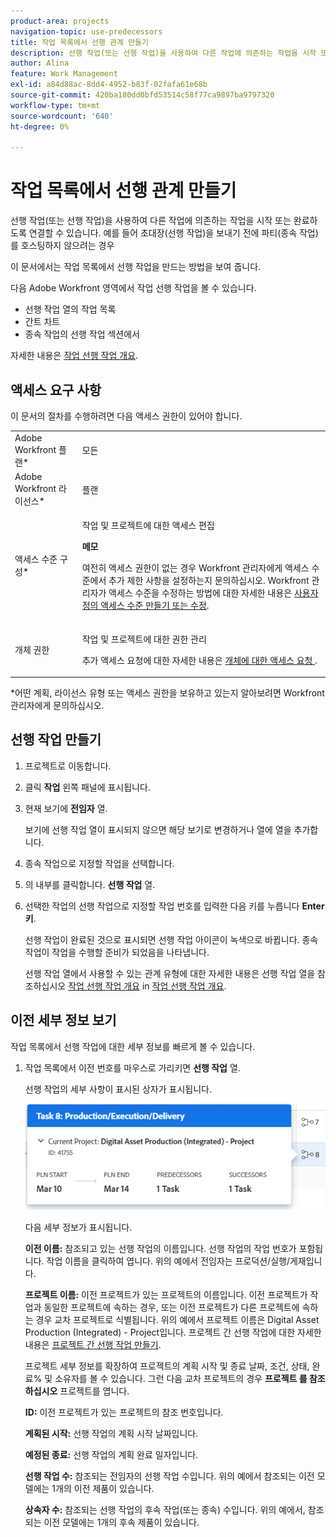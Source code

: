 ```yaml
---
product-area: projects
navigation-topic: use-predecessors
title: 작업 목록에서 선행 관계 만들기
description: 선행 작업(또는 선행 작업)을 사용하여 다른 작업에 의존하는 작업을 시작 또는 완료하도록 연결할 수 있습니다. 예를 들어 초대장(선행 작업)을 보내기 전에 파티(종속 작업)를 호스팅하지 않으려는 경우
author: Alina
feature: Work Management
exl-id: a84d88ac-8dd4-4952-b83f-02fafa61e68b
source-git-commit: 420ba180dd0bfd53514c58f77ca9897ba9797320
workflow-type: tm+mt
source-wordcount: '640'
ht-degree: 0%

---
```


# 작업 목록에서 선행 관계 만들기

선행 작업(또는 선행 작업)을 사용하여 다른 작업에 의존하는 작업을 시작 또는 완료하도록 연결할 수 있습니다. 예를 들어 초대장(선행 작업)을 보내기 전에 파티(종속 작업)를 호스팅하지 않으려는 경우

이 문서에서는 작업 목록에서 선행 작업을 만드는 방법을 보여 줍니다.

다음 Adobe Workfront 영역에서 작업 선행 작업을 볼 수 있습니다.

* 선행 작업 열의 작업 목록
* 간트 차트
* 종속 작업의 선행 작업 섹션에서

자세한 내용은 [작업 선행 작업 개요](../../../manage-work/tasks/use-prdcssrs/predecessors-overview.md).

## 액세스 요구 사항

이 문서의 절차를 수행하려면 다음 액세스 권한이 있어야 합니다.

<table style="table-layout:auto"> 
 <col> 
 <col> 
 <tbody> 
  <tr> 
   <td role="rowheader">Adobe Workfront 플랜*</td> 
   <td> <p>모든</p> </td> 
  </tr> 
  <tr> 
   <td role="rowheader">Adobe Workfront 라이선스*</td> 
   <td> <p>플랜 </p> </td> 
  </tr> 
  <tr> 
   <td role="rowheader">액세스 수준 구성*</td> 
   <td> <p>작업 및 프로젝트에 대한 액세스 편집</p> <p><b>메모</b>

여전히 액세스 권한이 없는 경우 Workfront 관리자에게 액세스 수준에서 추가 제한 사항을 설정하는지 문의하십시오. Workfront 관리자가 액세스 수준을 수정하는 방법에 대한 자세한 내용은 <a href="../../../administration-and-setup/add-users/configure-and-grant-access/create-modify-access-levels.md" class="MCXref xref">사용자 정의 액세스 수준 만들기 또는 수정</a>.</p> </td>
</tr> 
  <tr> 
   <td role="rowheader">개체 권한</td> 
   <td> <p>작업 및 프로젝트에 대한 권한 관리</p> <p>추가 액세스 요청에 대한 자세한 내용은 <a href="../../../workfront-basics/grant-and-request-access-to-objects/request-access.md" class="MCXref xref">개체에 대한 액세스 요청 </a>.</p> </td> 
  </tr> 
 </tbody> 
</table>

&#42;어떤 계획, 라이선스 유형 또는 액세스 권한을 보유하고 있는지 알아보려면 Workfront 관리자에게 문의하십시오.

## 선행 작업 만들기

1. 프로젝트로 이동합니다.
1. 클릭 **작업** 왼쪽 패널에 표시됩니다.
1. 현재 보기에 **전임자** 열.

   보기에 선행 작업 열이 표시되지 않으면 해당 보기로 변경하거나 열에 열을 추가합니다.

1. 종속 작업으로 지정할 작업을 선택합니다.
1. 의 내부를 클릭합니다. **선행 작업** 열.
1. 선택한 작업의 선행 작업으로 지정할 작업 번호를 입력한 다음 키를 누릅니다 **Enter 키**.

   선행 작업이 완료된 것으로 표시되면 선행 작업 아이콘이 녹색으로 바뀝니다. 종속 작업이 작업을 수행할 준비가 되었음을 나타냅니다.

   선행 작업 열에서 사용할 수 있는 관계 유형에 대한 자세한 내용은 선행 작업 열을 참조하십시오 [작업 선행 작업 개요](../../../manage-work/tasks/use-prdcssrs/predecessors-overview.md) in [작업 선행 작업 개요](../../../manage-work/tasks/use-prdcssrs/predecessors-overview.md).

## 이전 세부 정보 보기

작업 목록에서 선행 작업에 대한 세부 정보를 빠르게 볼 수 있습니다.

1. 작업 목록에서 이전 번호를 마우스로 가리키면 **선행 작업** 열.

   선행 작업의 세부 사항이 표시된 상자가 표시됩니다.

   ![이전 정보](assets/predecessor-details-in-task-list.png)

   다음 세부 정보가 표시됩니다.

   **이전 이름:** 참조되고 있는 선행 작업의 이름입니다. 선행 작업의 작업 번호가 포함됩니다. 작업 이름을 클릭하여 엽니다. 위의 예에서 전임자는 프로덕션/실행/게재입니다.

   **프로젝트 이름:** 이전 프로젝트가 있는 프로젝트의 이름입니다. 이전 프로젝트가 작업과 동일한 프로젝트에 속하는 경우, 또는 이전 프로젝트가 다른 프로젝트에 속하는 경우 교차 프로젝트로 식별됩니다. 위의 예에서 프로젝트 이름은 Digital Asset Production (Integrated) - Project입니다. 프로젝트 간 선행 작업에 대한 자세한 내용은 [프로젝트 간 선행 작업 만들기](../../tasks/use-prdcssrs/cross-project-predecessors.md).

   프로젝트 세부 정보를 확장하여 프로젝트의 계획 시작 및 종료 날짜, 조건, 상태, 완료% 및 소유자를 볼 수 있습니다. 그런 다음 교차 프로젝트의 경우 **프로젝트 를 참조하십시오** 프로젝트를 엽니다.

   **ID:** 이전 프로젝트가 있는 프로젝트의 참조 번호입니다.

   **계획된 시작:** 선행 작업의 계획 시작 날짜입니다.

   **예정된 종료:** 선행 작업의 계획 완료 일자입니다.

   **선행 작업 수:** 참조되는 전임자의 선행 작업 수입니다. 위의 예에서 참조되는 이전 모델에는 1개의 이전 제품이 있습니다.

   **상속자 수:** 참조되는 선행 작업의 후속 작업(또는 종속) 수입니다. 위의 예에서, 참조되는 이전 모델에는 1개의 후속 제품이 있습니다.
